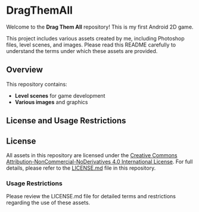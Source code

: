# DragThemAll

Welcome to the **Drag Them All** repository! This is my first Android 2D game.

This project includes various assets created by me, including Photoshop files, level scenes, and images. Please read this README carefully to understand the terms under which these assets are provided.

## Overview

This repository contains:
- **Level scenes** for game development
- **Various images** and graphics

## License and Usage Restrictions

## License

All assets in this repository are licensed under the [Creative Commons Attribution-NonCommercial-NoDerivatives 4.0 International License](https://creativecommons.org/licenses/by-nc-nd/4.0/). For full details, please refer to the [LICENSE.md](LICENSE.md) file in this repository.

### Usage Restrictions

Please review the LICENSE.md file for detailed terms and restrictions regarding the use of these assets.
